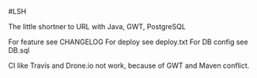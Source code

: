 #LSH

The little shortner to URL with Java, GWT, PostgreSQL

For feature see CHANGELOG
For deploy see deploy.txt
For DB config see DB.sql

CI like Travis and Drone.io not work, because of GWT and Maven conflict.